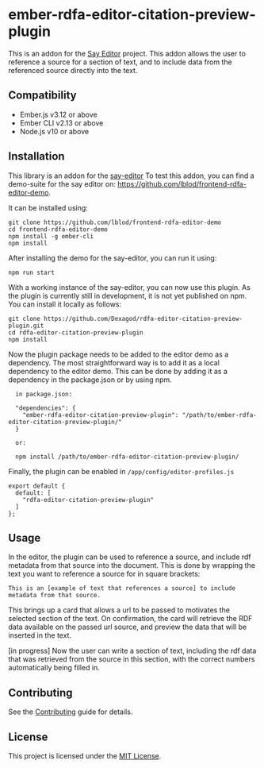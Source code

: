 ember-rdfa-editor-citation-preview-plugin
==============================================================================

This is an addon for the [Say Editor](http://say-editor.com/) project.
This addon allows the user to reference a source for a section of text, 
and to include data from the referenced source directly into the text.


Compatibility
------------------------------------------------------------------------------

* Ember.js v3.12 or above
* Ember CLI v2.13 or above
* Node.js v10 or above


Installation
------------------------------------------------------------------------------
This library is an addon for the [say-editor](https://say-editor.com/) 
To test this addon, you can find a demo-suite for the say editor on:
https://github.com/lblod/frontend-rdfa-editor-demo.

It can be installed using:
```
git clone https://github.com/lblod/frontend-rdfa-editor-demo
cd frontend-rdfa-editor-demo
npm install -g ember-cli
npm install
```

After installing the demo for the say-editor, you can run it using:
```
npm run start
```


With a working instance of the say-editor, you can now use this plugin.
As the plugin is currently still in development, it is not yet published on npm.
You can install it locally as follows:
```
git clone https://github.com/Dexagod/rdfa-editor-citation-preview-plugin.git
cd rdfa-editor-citation-preview-plugin
npm install
```

Now the plugin package needs to be added to the editor demo as a dependency.
The most straightforward way is to add it as a local dependency to the editor demo.
This can be done by adding it as a dependency in the package.json or by using npm.
```
  in package.json:

  "dependencies": {
    "ember-rdfa-editor-citation-preview-plugin": "/path/to/ember-rdfa-editor-citation-preview-plugin/"
  }
  
  or:
  
  npm install /path/to/ember-rdfa-editor-citation-preview-plugin/
```

Finally, the plugin can be enabled in ```/app/config/editor-profiles.js```
```
export default {
  default: [
    "rdfa-editor-citation-preview-plugin"
  ]
};
```

Usage
------------------------------------------------------------------------------
In the editor, the plugin can be used to reference a source, and include rdf metadata from that source into the document.
This is done by wrapping the text you want to reference a source for in square brackets:
```
This is an [example of text that references a source] to include metadata from that source.
```

This brings up a card that allows a url to be passed to motivates the selected section of the text.
On confirmation, the card will retrieve the RDF data available on the passed url source, and preview the data that will be inserted in the text.

[in progress] Now the user can write a section of text, including the rdf data that was retrieved from the source in this section, with the correct numbers automatically being filled in.





Contributing
------------------------------------------------------------------------------

See the [Contributing](CONTRIBUTING.md) guide for details.


License
------------------------------------------------------------------------------

This project is licensed under the [MIT License](LICENSE.md).
